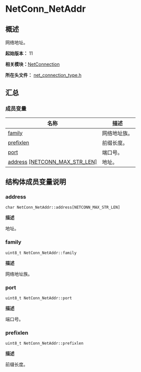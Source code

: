 # NetConn_NetAddr


## 概述

网络地址。

**起始版本：** 11

**相关模块：**[NetConnection](_net_connection.md)

**所在头文件：** [net_connection_type.h](net__connection__type_8h.md#net_connection_typeh)

## 汇总


### 成员变量

| 名称 | 描述 | 
| -------- | -------- |
| [family](#family) | 网络地址族。 | 
| [prefixlen](#prefixlen) | 前缀长度。 | 
| [port](#port) | 端口号。 | 
| [address](#address) [[NETCONN_MAX_STR_LEN]](_net_connection.md#宏定义) | 地址。 | 


## 结构体成员变量说明


### address

```
char NetConn_NetAddr::address[NETCONN_MAX_STR_LEN]
```

**描述**

地址。


### family

```
uint8_t NetConn_NetAddr::family
```

**描述**

网络地址族。


### port

```
uint8_t NetConn_NetAddr::port
```

**描述**

端口号。


### prefixlen

```
uint8_t NetConn_NetAddr::prefixlen
```

**描述**

前缀长度。
